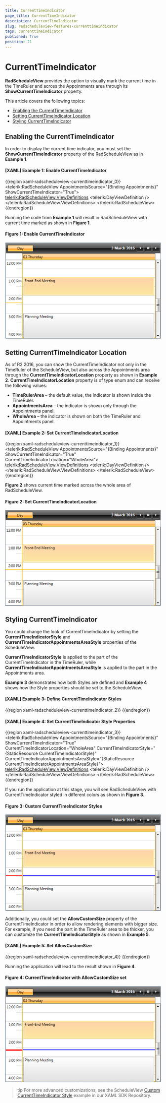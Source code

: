 ```yaml
---
title: CurrentTimeIndicator
page_title: CurrentTimeIndicator
description: CurrentTimeIndicator
slug: radscheduleview-features-currenttimeindicator
tags: currenttimeindicator
published: True
position: 21
---
```


# CurrentTimeIndicator

**RadScheduleView** provides the option to visually mark the current time in the TimeRuler and across the Appointments area through its __ShowCurrentTimeIndicator__ property.

This article covers the following topics:

* [Enabling the CurrentTimeIndicator](#enabling-the-currenttimeindicator)
* [Setting CurrentTimeIndicator Location](#setting-currenttimeindicator-location)
* [Styling CurrentTimeIndicator](#styling-currenttimeindicator)


## Enabling the CurrentTimeIndicator

In order to display the current time indicator, you must set the __ShowCurrentTimeIndicator__ property of the RadScheduleView as in __Example 1__.

#### __[XAML] Example 1: Enable CurrentTimeIndicator__

{{region xaml-radscheduleview-currenttimeindicator_0}}
	<telerik:RadScheduleView AppointmentsSource="{Binding Appointments}" ShowCurrentTimeIndicator="True">            
		<telerik:RadScheduleView.ViewDefinitions>
			<telerik:DayViewDefinition />               
		</telerik:RadScheduleView.ViewDefinitions>
	</telerik:RadScheduleView>	
{{endregion}}

Running the code from __Example 1__ will result in RadScheduleView with current time marked as shown in __Figure 1__.

#### __Figure 1: Enable CurrentTimeIndicator__

![](images/radscheduleview_currenttimeindicator_0.png)

## Setting CurrentTimeIndicator Location

As of R2 2016, you can show the CurrentTimeIndicator not only in the TimeRuler of the ScheduleView, but also across the Appointments area through the __CurrentTimeIndicatorLocation__ property as shown in __Example 2__. __CurrentTimeIndicatorLocation__ property is of type enum and can receive the following values:

* **TimeRulerArea** – the default value, the indicator is shown inside the TimeRuler.
* **AppointmentsArea** – the indicator is shown only through the Appointments panel.
* **WholeArea** – the indicator is shown on both the TimeRuler and Appointments panel.

#### __[XAML] Example 2: Set CurrentTimeIndicatorLocation__

{{region xaml-radscheduleview-currenttimeindicator_1}}
	<telerik:RadScheduleView AppointmentsSource="{Binding Appointments}" 
		ShowCurrentTimeIndicator="True"
		CurrentTimeIndicatorLocation="WholeArea">            
		<telerik:RadScheduleView.ViewDefinitions>
			<telerik:DayViewDefinition />               
		</telerik:RadScheduleView.ViewDefinitions>
	</telerik:RadScheduleView>
{{endregion}}

__Figure 2__ shows current time marked across the whole area of RadScheduleView.

#### __Figure 2: Set CurrentTimeIndicatorLocation__

![](images/radscheduleview_currenttimeindicator_1.png)

## Styling CurrentTimeIndicator

You could change the look of CurrentTimeIndicator by setting the __CurrentTimeIndicatorStyle__ and __CurrentTimeIndicatorAppointmentsAreaStyle__ properties of the ScheduleView.

__CurrentTimeIndicatorStyle__ is applied to the part of the CurrentTimeIndicator in the TimeRuler, while __CurrentTimeIndicatorAppointmentsAreaStyle__ is applied to the part in the Appointments area.

__Example 3__ demonstrates how both Styles are defined and __Example 4__ shows how the Style properties should be set to the ScheduleView.

#### __[XAML] Example 3: Define CurrentTimeIndicator Styles__

{{region xaml-radscheduleview-currenttimeindicator_2}}
	<Style x:Key="CurrentTimeIndicatorStyle" TargetType="telerik:CurrentTimeIndicator">
		<Setter Property="Canvas.ZIndex" Value="2"/>  
		<Setter Property="Template">
			<Setter.Value>
				<ControlTemplate>
					<Rectangle Margin="0 0 -1 -1" MinWidth="2" MinHeight="2" Fill="Red"/>
				</ControlTemplate>
			</Setter.Value>
		</Setter>
	</Style>
	<Style x:Key="CurrentTimeIndicatorAppointmentsAreaStyle" TargetType="telerik:CurrentTimeIndicator">
		<Setter Property="Canvas.ZIndex" Value="2"/>         
		<Setter Property="Template">
			<Setter.Value>
				<ControlTemplate>
					<Rectangle Margin="0 0 -1 -1" MinWidth="2" MinHeight="2" Fill="Blue"/>
				</ControlTemplate>
			</Setter.Value>
		</Setter>
	</Style>
{{endregion}}

#### __[XAML] Example 4: Set CurrentTimeIndicator Style Properties__

{{region xaml-radscheduleview-currenttimeindicator_3}}
	<telerik:RadScheduleView AppointmentsSource="{Binding Appointments}" 
		ShowCurrentTimeIndicator="True"
		CurrentTimeIndicatorLocation="WholeArea" 
        CurrentTimeIndicatorStyle="{StaticResource CurrentTimeIndicatorStyle}" 
        CurrentTimeIndicatorAppointmentsAreaStyle="{StaticResource CurrentTimeIndicatorAppointmentsAreaStyle}">
		<telerik:RadScheduleView.ViewDefinitions>
			<telerik:DayViewDefinition />               
		</telerik:RadScheduleView.ViewDefinitions>
	</telerik:RadScheduleView>
{{endregion}}

If you run the application at this stage, you will see RadScheduleView with CurrentTimeIndicator styled in different colors as shown in __Figure 3__.

#### __Figure 3: Custom CurrentTimeIndicator Styles__

![](images/radscheduleview_currenttimeindicator_2.png)

Additionally, you could set the __AllowCustomSize__ property of the CurrentTimeIndicator in order to allow rendering elements with bigger size. For example, if you need the part in the TimeRuler area to be thicker, you can customize the __CurrentTimeIndicatorStyle__ as shown in __Example 5__. 

#### __[XAML] Example 5: Set AllowCustomSize__

{{region xaml-radscheduleview-currenttimeindicator_4}}
	<Style x:Key="CurrentTimeIndicatorStyle" TargetType="telerik:CurrentTimeIndicator">
		<Setter Property="Canvas.ZIndex" Value="2"/>
		<Setter Property="AllowCustomSize" Value="True" />
		<Setter Property="Template">
			<Setter.Value>
				<ControlTemplate>
					<Rectangle Margin="0 0 -1 -1" MinWidth="2" MinHeight="4" Fill="Red"/>
				</ControlTemplate>
			</Setter.Value>
		</Setter>
	</Style>
{{endregion}}

Running the application will lead to the result shown in __Figure 4__.

#### __Figure 4: CurrentTimeIndicator with AllowCustomSize set__

![](images/radscheduleview_currenttimeindicator_3.png)

>tip For more advanced customizations, see the ScheduleView [Custom CurrentTimeIndicator Style](https://github.com/telerik/xaml-sdk/tree/master/ScheduleView/CustomCurrentTimeIndicatorStyle) example in our XAML SDK Repository.


